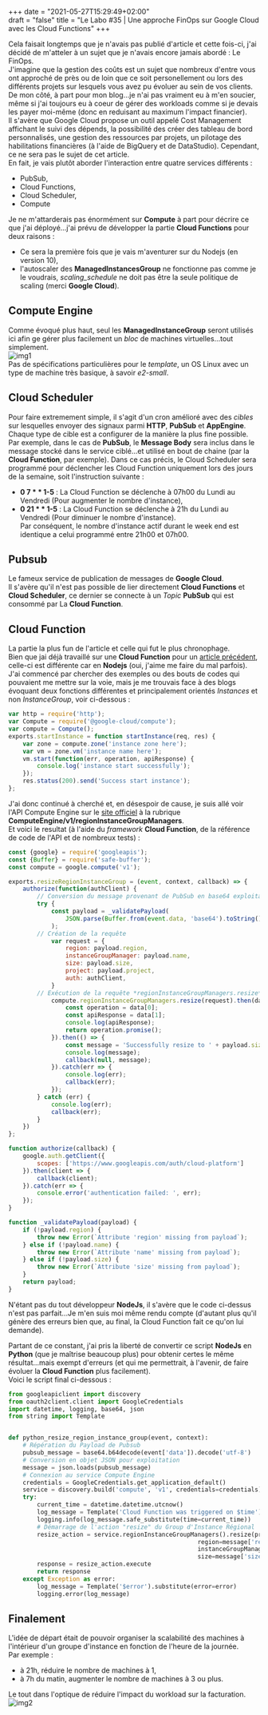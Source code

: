 +++
date = "2021-05-27T15:29:49+02:00"  
draft = "false"
title = "Le Labo #35 | Une approche FinOps sur Google Cloud avec les Cloud Functions"
+++

Cela faisait longtemps que je n'avais pas publié d'article et cette fois-ci, j'ai décidé de m'atteler à un sujet que je n'avais encore jamais abordé : Le FinOps.  
J'imagine que la gestion des coûts est un sujet que nombreux d'entre vous ont approché de près ou de loin que ce soit personellement ou lors des différents projets sur lesquels vous avez pu évoluer au sein de vos clients.  
De mon côté, à part pour mon blog...je n'ai pas vraiment eu à m'en soucier, même si j'ai toujours eu à coeur de gérer des workloads comme si je devais les payer moi-même (donc en reduisant au maximum l'impact financier).  
Il s'avère que Google Cloud propose un outil appelé Cost Management affichant le suivi des dépends, la possibilité des créer des tableau de bord personnalisés, une gestion des ressources par projets, un pilotage des habilitations financières (à l'aide de BigQuery et de DataStudio). Cependant, ce ne sera pas le sujet de cet article.  
En fait, je vais plutôt aborder l'interaction entre quatre services différents :  
- PubSub,  
- Cloud Functions,  
- Cloud Scheduler,  
- Compute

Je ne m'attarderais pas énormément sur **Compute** à part pour décrire ce que j'ai déployé...j'ai prévu de développer la partie **Cloud Functions** pour deux raisons :  
- Ce sera la première fois que je vais m'aventurer sur du Nodejs (en version 10),
- l'autoscaler des **ManagedInstancesGroup** ne fonctionne pas comme je le voudrais, *scaling_schedule* ne doit pas être la seule politique de scaling (merci **Google Cloud**).  

## Compute Engine
Comme évoqué plus haut, seul les **ManagedInstanceGroup** seront utilisés ici afin ge gérer plus facilement un *bloc* de machines virtuelles...tout simplement.  
![img1](/images/igm.png)  
Pas de spécifications particulières pour le *template*, un OS Linux avec un type de machine très basique, à savoir *e2-small*.

## Cloud Scheduler
Pour faire extremement simple, il s'agit d'un cron amélioré avec des *cibles* sur lesquelles envoyer des signaux parmi **HTTP**, **PubSub** et **AppEngine**.
Chaque type de cible est a configurer de la manière la plus fine possible.
Par exemple, dans le cas de **PubSub**, le **Message Body** sera inclus dans le message stocké dans le service ciblé...et utilisé en bout de chaine (par la **Cloud Function**, par exemple).
Dans ce cas précis, le Cloud Scheduler sera programmé pour déclencher les Cloud Function uniquement lors des jours de la semaine, soit l'instruction suivante :  
- **0 7 * * 1-5** : La Cloud Function se déclenche à 07h00 du Lundi au Vendredi (Pour augmenter le nombre d'instance),  
- **0 21 * * 1-5** : La Cloud Function se déclenche à 21h du Lundi au Vendredi (Pour diminuer le nombre d'instance).  
Par conséquent, le nombre d'instance actif durant le week end est identique a celui programmé entre 21h00 et 07h00.


## Pubsub
Le fameux service de publication de messages de **Google Cloud**.  
Il s'avère qu'il n'est pas possible de lier directement **Cloud Functions** et **Cloud Scheduler**, ce dernier se connecte à un *Topic* **PubSub** qui est consommé par La **Cloud Function**.


## Cloud Function
La partie la plus fun de l'article et celle qui fut le plus chronophage.  
Bien que jai déjà travaillé sur une **Cloud Function** pour un [article précédent](http://www.ageekslab.com/lab/labo37/), celle-ci est différente car en **Nodejs** (oui, j'aime me faire du mal parfois).  
J'ai commencé par chercher des exemples ou des bouts de codes qui pouvaient me mettre sur la voie, mais je me trouvais face à des blogs évoquant deux fonctions différentes et principalement orientés *Instances* et non *InstanceGroup*, voir ci-dessous : 
```javascript
var http = require('http');
var Compute = require('@google-cloud/compute');
var compute = Compute();
exports.startInstance = function startInstance(req, res) {
    var zone = compute.zone('instance zone here');
    var vm = zone.vm('instance name here');
    vm.start(function(err, operation, apiResponse) {
        console.log('instance start successfully');
    });
    res.status(200).send('Success start instance');
};
```

J'ai donc continué à cherché et, en désespoir de cause, je suis allé voir l'API Compute Engine sur le [site officiel](https://cloud.google.com/compute/docs/apis) à la rubrique **ComputeEngine/v1/regionInstanceGroupManagers**.  
Et voici le resultat (à l'aide du *framework* **Cloud Function**, de la référence de code de l'API et de nombreux tests) :  
```javascript
const {google} = require('googleapis');
const {Buffer} = require('safe-buffer');
const compute = google.compute('v1');

exports.resizeRegionInstanceGroup = (event, context, callback) => {
    authorize(function(authClient) {
        // Conversion du message provenant de PubSub en base64 exploitable par Cloud Functions
        try {
            const payload = _validatePayload(
                JSON.parse(Buffer.from(event.data, 'base64').toString())
            );
        // Création de la requête
            var request = {
                region: payload.region,
                instanceGroupManager: payload.name,
                size: payload.size,
                project: payload.project,
                auth: authClient,
            }
        // Exécution de la requête *regionInstanceGroupManagers.resize* avec les données précédentes
            compute.regionInstanceGroupManagers.resize(request).then(data => {
                const operation = data[0];
                const apiResponse = data[1];
                console.log(apiResponse);
                return operation.promise();
            }).then(() => {
                const message = 'Successfully resize to ' + payload.size + ' the instance group named ' + payload.name;
                console.log(message);
                callback(null, message);
            }).catch(err => {
                console.log(err);
                callback(err);
            });
        } catch (err) {
            console.log(err);
            callback(err);
        }
    })
};

function authorize(callback) {
    google.auth.getClient({
        scopes: ['https://www.googleapis.com/auth/cloud-platform']
    }).then(client => {
        callback(client);
    }).catch(err => {
        console.error('authentication failed: ', err);
    });
}

function _validatePayload(payload) {
    if (!payload.region) {
        throw new Error(`Attribute 'region' missing from payload`);
    } else if (!payload.name) {
        throw new Error(`Attribute 'name' missing from payload`);
    } else if (!payload.size) {
        throw new Error(`Attribute 'size' missing from payload`);
    }
    return payload;
}
```

N'étant pas du tout développeur **NodeJs**, il s'avère que le code ci-dessus n'est pas parfait...Je m'en suis moi même rendu compte (d'autant plus qu'il génère des erreurs bien que, au final, la Cloud Function fait ce qu'on lui demande).

Partant de ce constant, j'ai pris la liberté de convertir ce script **NodeJs** en **Python** (que je maîtrise beaucoup plus) pour obtenir certes le même résultat...mais exempt d'erreurs (et qui me permettrait, à l'avenir, de faire évoluer la **Cloud Function** plus facilement).  
Voici le script final ci-dessous :  
```python
from googleapiclient import discovery
from oauth2client.client import GoogleCredentials
import datetime, logging, base64, json
from string import Template


def python_resize_region_instance_group(event, context):
    # Répération du Payload de Pubsub
    pubsub_message = base64.b64decode(event['data']).decode('utf-8')
    # Conversion en objet JSON pour exploitation
    message = json.loads(pubsub_message)
    # Connexion au service Compute Engine
    credentials = GoogleCredentials.get_application_default()
    service = discovery.build('compute', 'v1', credentials=credentials)
    try:
        current_time = datetime.datetime.utcnow()
        log_message = Template('Cloud Function was triggered on $time')
        logging.info(log_message.safe_substitute(time=current_time))
        # Démarrage de l'action "resize" du Group d'Instance Régional
        resize_action = service.regionInstanceGroupManagers().resize(project=message['project'],
                                                     region=message['region'],
                                                     instanceGroupManager=message['name'],
                                                     size=message['size'])
        response = resize_action.execute
        return response
    except Exception as error:
        log_message = Template('$error').substitute(error=error)
        logging.error(log_message)

```

## Finalement
L'idée de départ était de pouvoir organiser la scalabilité des machines à l'intérieur d'un groupe d'instance en fonction de l'heure de la journée.  
Par exemple :  
- à 21h, réduire le nombre de machines à 1,  
- à 7h du matin, augmenter le nombre de machines à 3 ou plus.  

Le tout dans l'optique de réduire l'impact du workload sur la facturation.  
![img2](/images/full.png)
